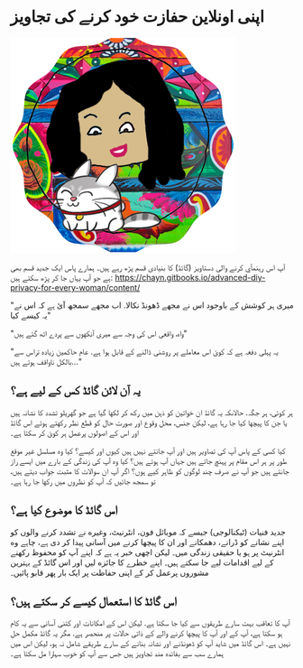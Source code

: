 # اپنی اونلاین حفازت خود کرنے کی تجاویز 


![](assets/urduprivacyguidemini.png)


آپ اس رہنمآي کرنے والی دستاویز (گائڈ) کا بنيادی قسم پڑھ رہے ہيں۔ ہمارے پاس ايک جديد قسم بھی ہے جو آپ يہاں جا کر پڑھ سکتے ہيں: https://chayn.gitbooks.io/advanced-diy-privacy-for-every-woman/content/


"میری ہر کوشش کے باوجود اس نے مجهے ڈهونڈ نکالا. اب مجهے سمجھ آئ ہے کہ اس نے یہ کیسے کیا"

"واہ، واقعی اس کی وجہ سے میری آنکهوں سے پردے اٹھ گئے ہیں"

"یہ پہلی دفعہ ہے کہ کوئ اس معاملے پر روشنی ڈالنے کے قابل ہوا ہے. عام حاکمین زیاده تراس سے بالکل ناواقف ہوتے ہیں..."



## یہ آن لائن گائڈ کس کے لیے ہے؟
ہر کوئی، ہر جگہ. حالاںکہ یہ گائڈ ان خواتین کو ذہن میں رکھ کر لکها گیا ہے جو گهریلو تشدد کا نشانہ ہیں یا جن کا پیچها کیا جا رہا ہے، لیکن جنس، محل وقوع اور صورت حال کو قطع نظر رکهتے ہوئے اس گائڈ اور اس کے اصولوں پرعمل ہر کوئ کر سکتا ہے۔

کیا کسی کے پاس آپ کی تصاویر ہیں اور آپ جانتے نہیں ہیں کیوں اور کیسے؟ کیا وه مسلسل غیر موقع طور پر ہر اس مقام پر پہنچ جاتے ہیں جہاں آپ ہوتے ہیں؟ کیا وه آپ کی زندگی کے بارے میں ایسے راز جانتے ہیں جو آپ نے صرف چند لوگوں کو ظاہر کیے ہوں؟ اگر آپ ان سوالات کا مثبت جواب دیتے ہیں، تو سمجھ جائیں کہ آپ کو نظروں میں رکها جا رہا ہے۔


## اس گائڈ کا موضوع کیا ہے؟
جدید فنیات (ٹیکنالوجی) جیسے کہ موبائل فون، انٹرنیٹ، وغیره نے تشدد کرنے والوں کو اپنے نشانے کو ڈرانے، دهمکانے  اور ان کا پیچها کرنے میں آسانی پیدا کر دی ہے،  چاہے وه انٹرنیٹ پر ہو یا حقیقی زندگی میں۔ لیکن اچهی خبر یہ ہے کہ اپنے آپ کو محفوظ رکهنے کے لیے اقدامات لیے جا سکتے ہیں۔ اپنے خطرے کا جائزه لیں اور اس گائڈ کے بہترین مشوروں پرعمل کر کے اپنی حفاظت پر ایک بار پهر قابو پائیں۔



## اس گائڈ کا استعمال کیسے کر سکتے ہیں؟
آپ کا تعاقب بہت سارے طریقوں سے کیا جا سکتا ہے. لیکن اس کے امکانات اور کتنی آسانی سے یہ کام ہو سکتا ہے، آپ کے اور آپ کا پیچها کرنے والے کے ذاتی حالات پر منحصر ہے. مگر یہ گائڈ مکمل حل نہیں ہے۔ اس گائڈ میں شاید آپ کو ڈهونڈنے اور نشانہ بنانے کے سارے طریقے شامل نہ ہو، لیکن اس میں ہمارے سب سے بفائده مند تجاویز ہیں جس سے آپ کو خوب سہارا مل سکتا ہے۔


